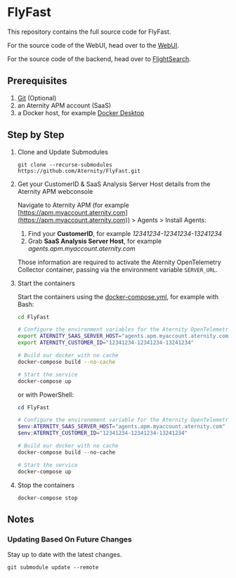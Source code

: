 # FlyFast

This repository contains the full source code for FlyFast.

For the source code of the WebUI, head over to the [WebUI](https://github.com/Aternity/FlyFast-WebUI).

For the source code of the backend, head over to [FlightSearch](https://github.com/Aternity/FlyFast-FlightSearch).

## Prerequisites

1. [Git](https://git-scm.com/) (Optional)
2. an Aternity APM account (SaaS)
3. a Docker host, for example [Docker Desktop](https://www.docker.com/products/docker-desktop)

## Step by Step
1. Clone and Update Submodules
    ```
    git clone --recurse-submodules https://github.com/Aternity/FlyFast.git
    ```
2. Get your CustomerID & SaaS Analysis Server Host details from the Aternity APM webconsole

    Navigate to Aternity APM (for example [https://apm.myaccount.aternity.com](https://apm.myaccount.aternity.com)) > Agents > Install Agents:

    1. Find your **CustomerID**, for example *12341234-12341234-13241234*
    2. Grab **SaaS Analysis Server Host**, for example *agents.apm.myaccount.aternity.com*

    Those information are required to activate the Aternity OpenTelemetry Collector container, passing via the environment variable `SERVER_URL`. 

3. Start the containers

    Start the containers using the [docker-compose.yml](docker-compose.yml), for example with Bash:

    ```bash
    cd FlyFast

    # Configure the environment variables for the Aternity OpenTelemetry Collector
    export ATERNITY_SAAS_SERVER_HOST="agents.apm.myaccount.aternity.com"
    export ATERNITY_CUSTOMER_ID="12341234-12341234-13241234"

    # Build our docker with no cache
    docker-compose build --no-cache

    # Start the service
    docker-compose up
    ```

    or with PowerShell:

    ```PowerShell
    cd FlyFast

    # Configure the environement variable for the Aternity OpenTelemetry Collector
    $env:ATERNITY_SAAS_SERVER_HOST="agents.apm.myaccount.aternity.com"
    $env:ATERNITY_CUSTOMER_ID="12341234-12341234-13241234"

    # Build our docker with no cache
    docker-compose build --no-cache

    # Start the service
    docker-compose up
    ```

4. Stop the containers
    ```
    docker-compose stop
    ```

## Notes
### Updating Based On Future Changes
Stay up to date with the latest changes.
```
git submodule update --remote
```
